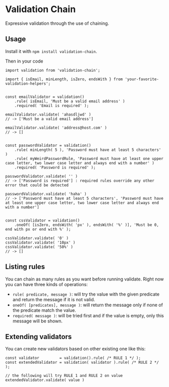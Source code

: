 # Validation Chain

Expressive validation through the use of chaining.


## Usage

Install it with `npm install validation-chain`.

Then in your code

```JS
import validation from 'validation-chain';

import { isEmail, minLength, isZero, endsWith } from 'your-favorite-validation-helpers';


const emailValidator = validation()
    .rule( isEmail, 'Must be a valid email address' )
    .required( 'Email is required' );

emailValidator.validate( 'ahasdljwd' )
// -> ['Must be a valid email address']

emailValidator.validate( 'address@host.com' )
// -> []


const passwordValidator = validation()
    .rule( minLength( 5 ), 'Password must have at least 5 characters' )
    .rule( myWeirdPasswordRule, 'Password must have at least one upper case letter, two lower case letter and always end with a number' )
    .required( 'Password is required' );

passwordValidator.validate( '' )
// -> ['Password is required'] : required rules override any other error that could be detected

passwordValidator.validate( 'haha' )
// -> ['Password must have at least 5 characters', 'Password must have at least one upper case letter, two lower case letter and always end with a number']


const cssValidator = validation()
    .oneOf( [isZero, endsWith( 'px' ), endsWith( '%' )], 'Must be 0, end with px or end with %' );

cssValidator.validate( '0' )
cssValidator.validate( '10px' )
cssValidator.validate( '50%' )
// -> []
```


## Listing rules

You can chain as many rules as you want before running validate. Right now you can have three kinds of operations:
- `rule( predicate, message )`: will try the value with the given predicate and return the message if it is not valid.
- `oneOf( [predicates], message )`: will return the message only if none of the predicate match the value.
- `required( message )`: will be tried first and if the value is empty, only this message will be shown.


## Extending validators

You can create new validators based on other existing one like this:

```JS
const validator         = validation().rule( /* RULE 1 */ );
const extendedValidator = validation( validator ).rule( /* RULE 2 */ );

// the following will try RULE 1 and RULE 2 on value
extendedValidator.validate( value )
```

